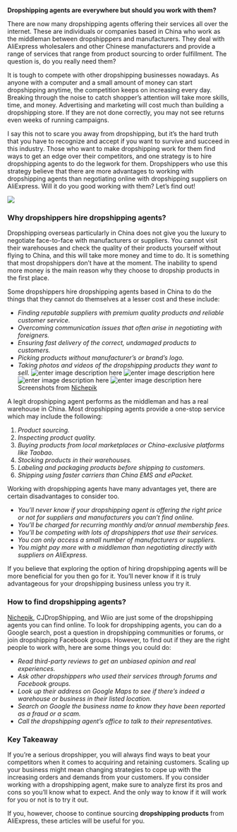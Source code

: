 

**Dropshipping agents are everywhere but should you work with them?**

There are now many dropshipping agents offering their services all over the internet. These are individuals or companies based in China who work as the middleman between dropshipppers and manufacturers. They deal with AliExpress wholesalers and other Chinese manufacturers and provide a range of services that range from product sourcing to order fulfillment. The question is, do you really need them?

It is tough to compete with other dropshipping businesses nowadays. As anyone with a computer and a small amount of money can start dropshipping anytime, the competition keeps on increasing every day. Breaking through the noise to catch shopper’s attention will take more skills, time, and money. Advertising and marketing will cost much than building a dropshipping store. If they are not done correctly, you may not see returns even weeks of running campaigns.

I say this not to scare you away from dropshipping, but it’s the hard truth that you have to recognize and accept if you want to survive and succeed in this industry. Those who want to make dropshipping work for them find ways to get an edge over their competitors, and one strategy is to hire dropshipping agents to do the legwork for them. Dropshippers who use this strategy believe that there are more advantages to working with dropshipping agents than negotiating online with dropshipping suppliers on AliExpress. Will it do you good working with them? Let’s find out!

[![](https://www.productmafia.com/wp-content/uploads/2019/10/blog-ad-2-300x60.png)](https://www.productmafia.com/home/)

### Why dropshippers hire dropshipping agents?

Dropshipping overseas particularly in China does not give you the luxury to negotiate face-to-face with manufacturers or suppliers. You cannot visit their warehouses and check the quality of their products yourself without flying to China, and this will take more money and time to do. It is something that most dropshippers don’t have at the moment. The inability to spend more money is the main reason why they choose to dropship products in the first place.

Some dropshippers hire dropshipping agents based in China to do the things that they cannot do themselves at a lesser cost and these include:

-   _Finding reputable suppliers with premium quality products and reliable customer service._
-   _Overcoming communication issues that often arise in negotiating with foreigners._
-   _Ensuring fast delivery of the correct, undamaged products to customers._
-   _Picking products without manufacturer’s or brand’s logo._
-   _Taking photos and videos of the dropshipping products they want to sell._
![enter image description here](https://i.imgur.com/4LMo3Wn.png)
![enter image description here](https://i.imgur.com/ELoSzTI.png)
![enter image description here](https://i.imgur.com/GXQePaJ.png)
![enter image description here](https://i.imgur.com/paLFFQm.png)
Screenshots from [Nichepik](https://www.nichepik.com)


A legit dropshipping agent performs as the middleman and has a real warehouse in China. Most dropshipping agents provide a one-stop service which may include the following:

1.  _Product sourcing._
2.  _Inspecting product quality._
3.  _Buying products from local marketplaces or China-exclusive platforms like Taobao._
4.  _Stocking products in their warehouses._
5.  _Labeling and packaging products before shipping to customers._
6.  _Shipping using faster carriers than China EMS and ePacket._

Working with dropshipping agents have many advantages yet, there are certain disadvantages to consider too.

-   _You’ll never know if your dropshipping agent is offering the right price or not for suppliers and manufacturers you can’t find online._
-   _You’ll be charged for recurring monthly and/or annual membership fees._
-   _You’ll be competing with lots of dropshippers that use their services._
-   _You can only access a small number of manufacturers or suppliers._
-   _You might pay more with a middleman than negotiating directly with suppliers on AliExpress._

If you believe that exploring the option of hiring dropshipping agents will be more beneficial for you then go for it. You’ll never know if it is truly advantageous for your dropshipping business unless you try it.

### How to find dropshipping agents?

[Nichepik](https://www.nichepik.com), CJDropShipping, and Wiio are just some of the dropshipping agents you can find online. To look for dropshipping agents, you can do a Google search, post a question in dropshipping communities or forums, or join dropshipping Facebook groups. However, to find out if they are the right people to work with, here are some things you could do:

-   _Read third-party reviews to get an unbiased opinion and real experiences._
-   _Ask other dropshippers who used their services through forums and Facebook groups._
-   _Look up their address on Google Maps to see if there’s indeed a warehouse or business in their listed location._
-   _Search on Google the business name to know they have been reported as a fraud or a scam._
-   _Call the dropshipping agent’s office to talk to their representatives._

### Key Takeaway

If you’re a serious dropshipper, you will always find ways to beat your competitors when it comes to acquiring and retaining customers. Scaling up your business might mean changing strategies to cope up with the increasing orders and demands from your customers. If you consider working with a dropshipping agent, make sure to analyze first its pros and cons so you’ll know what to expect. And the only way to know if it will work for you or not is to try it out.

If you, however, choose to continue sourcing  **dropshipping products**  from AliExpress, these articles will be useful for you.
<!--stackedit_data:
eyJoaXN0b3J5IjpbMTA5MDI4MTEyMiw4Nzg1MTc2ODAsMjEyMz
Y1NTA3MCwtMTg3NDA2OTkwN119
-->